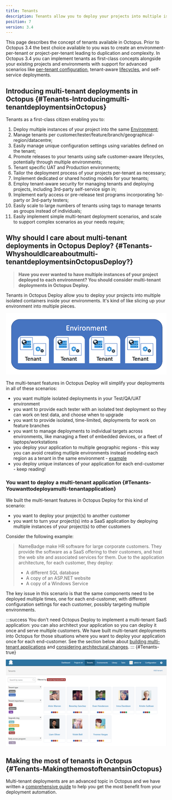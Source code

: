 ```yaml
---
title: Tenants
description: Tenants allow you to deploy your projects into multiple isolated containers inside your environments. It's kind of like slicing up your environment into multiple pieces.
position: 7
version: 3.4
---
```


This page describes the concept of tenants available in Octopus. Prior to Octopus 3.4 the best choice available to you was to create an environment-per-tenant or project-per-tenant leading to duplication and complexity. In Octopus 3.4 you can implement tenants as first-class concepts alongside your existing projects and environments with support for advanced scenarios like [per-tenant configuration](/docs/guides/multi-tenant-deployments/multi-tenant-deployment-guide/working-with-tenant-specific-variables.md), tenant-aware [lifecycles](/docs/key-concepts/lifecycles.md), and self-service deployments.

## Introducing multi-tenant deployments in Octopus {#Tenants-Introducingmulti-tenantdeploymentsinOctopus}

Tenants as a first-class citizen enabling you to:

1. Deploy multiple instances of your project into the same [Environment](/docs/key-concepts/environments/index.md);
1. Manage tenants per customer/tester/feature/branch/geographical-region/datacentre;
1. Easily manage unique configuration settings using variables defined on the tenant;
1. Promote releases to your tenants using safe customer-aware lifecycles, potentially through multiple environments;
1. Tenant specific UAT and Production environments;
1. Tailor the deployment process of your projects per-tenant as necessary;
1. Implement dedicated or shared hosting models for your tenants;
1. Employ tenant-aware security for managing tenants and deploying projects, including 3rd-party self-service sign in;
1. Implement early access or pre-release test programs incorporating 1st-party or 3rd-party testers;
1. Easily scale to large numbers of tenants using tags to manage tenants as groups instead of individuals;
1. Easily implement simple multi-tenant deployment scenarios, and scale to support complex scenarios as your needs require;

## Why should I care about multi-tenant deployments in Octopus Deploy? {#Tenants-WhyshouldIcareaboutmulti-tenantdeploymentsinOctopusDeploy?}

> **Have you ever wanted to have multiple instances of your project deployed to each environment? You should consider multi-tenant deployments in Octopus Deploy.**

Tenants in Octopus Deploy allow you to deploy your projects into multiple isolated containers inside your environments. It's kind of like slicing up your environment into multiple pieces.

![](/docs/images/3048184/5866225.png "width=500")

The multi-tenant features in Octopus Deploy will simplify your deployments in all of these scenarios:

- you want multiple isolated deployments in your Test/QA/UAT environment
- you want to provide each tester with an isolated test deployment so they can work on test data, and choose when to upgrade
- you want to provide isolated, time-limited, deployments for work on feature branches
- you want to manage deployments to individual targets across environments, like managing a fleet of embedded devices, or a fleet of laptops/workstations
- you deploy your application to multiple geographic regions - this way you can avoid creating mutliple environments instead modeling each region as a tenant in the same environment - [example](/docs/patterns/multi-region-deployment-pattern.md)
- you deploy unique instances of your application for each end-customer - keep reading!

### You want to deploy a multi-tenant application {#Tenants-Youwanttodeployamulti-tenantapplication}

We built the multi-tenant features in Octopus Deploy for this kind of scenario:

- you want to deploy your project(s) to another customer
- you want to turn your project(s) into a SaaS application by deploying multiple instances of your project(s) to other customers

Consider the following example:

> NameBadge make HR software for large corporate customers. They provide the software as a SaaS offering to their customers, and host the web site and associated services for them. Due to the application architecture, for each customer, they deploy:
>
> - A different SQL database
> - A copy of an ASP.NET website
> - A copy of a Windows Service

The key issue in this scenario is that the same components need to be deployed multiple times, one for each end-customer, with different configuration settings for each customer, possibly targeting multiple environments.

:::success
You don't need Octopus Deploy to implement a multi-tenant SaaS application: you can also architect your application so you can deploy it once and serve multiple customers. We have built multi-tenant deployments into Octopus for those situations where you want to deploy your application once for each end-customer. See the section below about [building multi-tenant applications](/docs/guides/multi-tenant-deployments/index.md) and [considering architectural changes](/docs/guides/multi-tenant-deployments/index.md).
:::
 {#Tenants-true}

![](/docs/images/5669336/5865825.png "width=500")

## Making the most of tenants in Octopus {#Tenants-MakingthemostoftenantsinOctopus}

Multi-tenant deployments are an advanced topic in Octopus and we have written a [comprehensive guide](/docs/guides/multi-tenant-deployments/index.md) to help you get the most benefit from your deployment automation.
